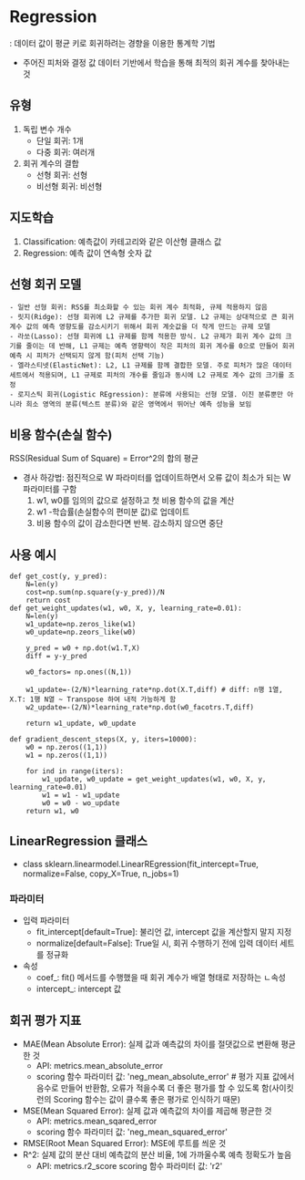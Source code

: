 # Regression
: 데이터 값이 평균 키로 회귀하려는 경향을 이용한 통계학 기법
- 주어진 피처와 결정 값 데이터 기반에서 학습을 통해 최적의 회귀 계수를 찾아내는 것
## 유형
1. 독립 변수 개수
    - 단일 회귀: 1개
    - 다중 회귀: 여러개
2. 회귀 계수의 결합
    - 선형 회귀: 선형
    - 비선형 회귀: 비선형
## 지도학습
1. Classification: 예측값이 카테고리와 같은 이산형 클래스 값
2. Regression: 예측 값이 연속형 숫자 값
## 선형 회귀 모델
    - 일반 선형 회귀: RSS를 최소화할 수 있는 회귀 계수 최적화, 규제 적용하지 않음
    - 릿지(Ridge): 선형 회귀에 L2 규제를 추가한 회귀 모델. L2 규제는 상대적으로 큰 회귀 계수 값의 예측 영향도를 감소시키기 위해서 회귀 계숫값을 더 작게 만드는 규제 모델
    - 라쏘(Lasso): 선형 회귀에 L1 규제를 함께 적용한 방식. L2 규제가 회귀 계수 값의 크기를 줄이는 데 반해, L1 규제는 예측 영향력이 작은 피처의 회귀 계수를 0으로 만들어 회귀 예측 시 피처가 선택되지 않게 함(피처 선택 기능)
    - 엘라스티넷(ElasticNet): L2, L1 규제를 함께 결합한 모델. 주로 피처가 많은 데이터 세트에서 적용되며, L1 규제로 피처의 개수를 줄임과 동시에 L2 규제로 계수 값의 크기를 조정
    - 로지스틱 회귀(Logistic REgression): 분류에 사용되는 선형 모델. 이진 분류뿐만 아니라 희소 영역의 분류(텍스트 분류)와 같은 영역에서 뛰어난 예측 성능을 보임

## 비용 함수(손실 함수)
RSS(Residual Sum of Square) = Error^2의 합의 평균
- 경사 하강법: 점진적으로 W 파라미터를 업데이트하면서 오류 값이 최소가 되는 W 파라미터를 구함
    1. w1, w0를 임의의 값으로 설정하고 첫 비용 함수의 값을 계산
    2. w1 -학습률(손실함수의 편미분 값)로 업데이트
    3. 비용 함수의 값이 감소한다면 반복. 감소하지 않으면 중단

## 사용 예시
```
def get_cost(y, y_pred):
    N=len(y)
    cost=np.sum(np.square(y-y_pred))/N
    return cost
def get_weight_updates(w1, w0, X, y, learning_rate=0.01):
    N=len(y)
    w1_update=np.zeros_like(w1)
    w0_update=np.zeors_like(w0)

    y_pred = w0 + np.dot(w1.T,X)
    diff = y-y_pred

    w0_factors= np.ones((N,1))
    
    w1_update=-(2/N)*learning_rate*np.dot(X.T,diff) # diff: n행 1열, X.T: 1행 N열 ~ Transpose 하여 내적 가능하게 함
    w2_update=-(2/N)*learning_rate*np.dot(w0_facotrs.T,diff)

    return w1_update, w0_update

def gradient_descent_steps(X, y, iters=10000):
    w0 = np.zeros((1,1))
    w1 = np.zeros((1,1))

    for ind in range(iters):
        w1_update, w0_update = get_weight_updates(w1, w0, X, y, learning_rate=0.01)
        w1 = w1 - w1_update
        w0 = w0 - wo_update
    return w1, w0
```
## LinearRegression 클래스
- class sklearn.linearmodel.LinearREgression(fit_intercept=True, normalize=False, copy_X=True, n_jobs=1)
### 파라미터
- 입력 파라미터
    - fit_intercept[default=True]: 불리언 값, intercept 값을 계산할지 말지 지정
    - normalize[default=False]: True일 시, 회귀 수행하기 전에 입력 데이터 세트를 정규화
- 속성
    - coef_: fit() 메서드를 수행했을 때 회귀 계수가 배열 형태로 저장하는 ㄴ속성
    - intercept_: intercept 값
## 회귀 평가 지표
- MAE(Mean Absolute Error): 실제 값과 예측값의 차이를 절댓값으로 변환해 평균한 것
    - API: metrics.mean_absolute_error 
    - scoring 함수 파라미터 값: 'neg_mean_absolute_error' #  평가 지표 값에서 음수로 만들어 반환함, 오류가 적을수록 더 좋은 평가를 할 수 있도록 함(사이킷런의 Scoring 함수는 값이 클수록 좋은 평가로 인식하기 때문)
- MSE(Mean Squared Error): 실제 값과 예측값의 차이를 제곱해 평균한 것
    - API: metrics.mean_sqared_error
    - scoring 함수 파라미터 값: 'neg_mean_squared_error'
- RMSE(Root Mean Squared Error): MSE에 루트를 씌운 것
- R^2: 실제 값의 분산 대비 예측값의 분산 비율, 1에 가까울수록 예측 정확도가 높음
    - API: metrics.r2_score
    scoring 함수 파라미터 값: 'r2'